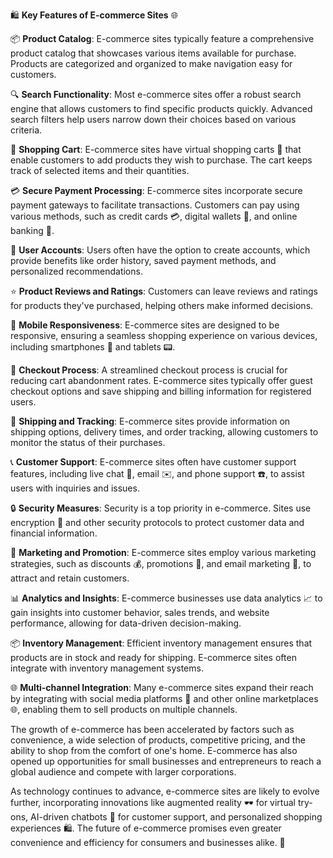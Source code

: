 🛍️ **Key Features of E-commerce Sites** 🌐

📦 **Product Catalog**: E-commerce sites typically feature a comprehensive product catalog that showcases various items available for purchase. Products are categorized and organized to make navigation easy for customers.

🔍 **Search Functionality**: Most e-commerce sites offer a robust search engine that allows customers to find specific products quickly. Advanced search filters help users narrow down their choices based on various criteria.

🛒 **Shopping Cart**: E-commerce sites have virtual shopping carts 🛒 that enable customers to add products they wish to purchase. The cart keeps track of selected items and their quantities.

💳 **Secure Payment Processing**: E-commerce sites incorporate secure payment gateways to facilitate transactions. Customers can pay using various methods, such as credit cards 💳, digital wallets 💼, and online banking 🏦.

👤 **User Accounts**: Users often have the option to create accounts, which provide benefits like order history, saved payment methods, and personalized recommendations.

⭐ **Product Reviews and Ratings**: Customers can leave reviews and ratings for products they've purchased, helping others make informed decisions.

📱 **Mobile Responsiveness**: E-commerce sites are designed to be responsive, ensuring a seamless shopping experience on various devices, including smartphones 📱 and tablets 📟.

💼 **Checkout Process**: A streamlined checkout process is crucial for reducing cart abandonment rates. E-commerce sites typically offer guest checkout options and save shipping and billing information for registered users.

🚚 **Shipping and Tracking**: E-commerce sites provide information on shipping options, delivery times, and order tracking, allowing customers to monitor the status of their purchases.

📞 **Customer Support**: E-commerce sites often have customer support features, including live chat 💬, email ✉️, and phone support ☎️, to assist users with inquiries and issues.

🔒 **Security Measures**: Security is a top priority in e-commerce. Sites use encryption 🔐 and other security protocols to protect customer data and financial information.

🎉 **Marketing and Promotion**: E-commerce sites employ various marketing strategies, such as discounts 💰, promotions 🎁, and email marketing 📧, to attract and retain customers.

📊 **Analytics and Insights**: E-commerce businesses use data analytics 📈 to gain insights into customer behavior, sales trends, and website performance, allowing for data-driven decision-making.

📦 **Inventory Management**: Efficient inventory management ensures that products are in stock and ready for shipping. E-commerce sites often integrate with inventory management systems.

🌐 **Multi-channel Integration**: Many e-commerce sites expand their reach by integrating with social media platforms 📲 and other online marketplaces 🌐, enabling them to sell products on multiple channels.

The growth of e-commerce has been accelerated by factors such as convenience, a wide selection of products, competitive pricing, and the ability to shop from the comfort of one's home. E-commerce has also opened up opportunities for small businesses and entrepreneurs to reach a global audience and compete with larger corporations.

As technology continues to advance, e-commerce sites are likely to evolve further, incorporating innovations like augmented reality 🕶️ for virtual try-ons, AI-driven chatbots 🤖 for customer support, and personalized shopping experiences 🛍️. The future of e-commerce promises even greater convenience and efficiency for consumers and businesses alike. 🚀
